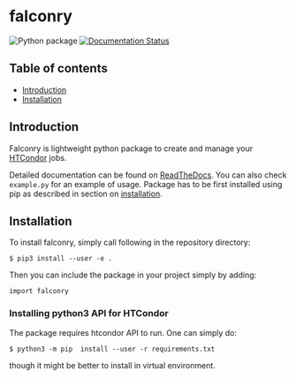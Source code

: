 # falconry

![Python package](https://github.com/fnechans/falconry/workflows/Python%20package/badge.svg)
[![Documentation Status](https://readthedocs.org/projects/falconry/badge/?version=latest)](https://falconry.readthedocs.io/en/latest/?badge=latest)

## Table of contents

- [Introduction](#introduction)
- [Installation](#installation)

## Introduction

Falconry is lightweight python package to create and manage your [HTCondor](https://github.com/htcondor/) jobs.

Detailed documentation can be found on [ReadTheDocs](https://falconry.readthedocs.io/en/latest/index.html). You can also check `example.py` for an example of usage. Package has to be first installed using pip as described in section on [installation](#installation).

## Installation

To install falconry, simply call following in the repository directory:

    $ pip3 install --user -e .

Then you can include the package in your project simply by adding:

    import falconry

### Installing python3 API for HTCondor

The package  requires htcondor API to run. One can simply do:

    $ python3 -m pip  install --user -r requirements.txt

though it might be better to install in virtual environment.